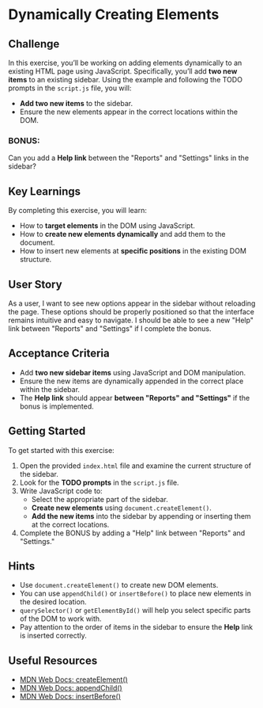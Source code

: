 # Dynamically Creating Elements

## Challenge

In this exercise, you’ll be working on adding elements dynamically to an existing HTML page using JavaScript. Specifically, you’ll add **two new items** to an existing sidebar. Using the example and following the TODO prompts in the `script.js` file, you will:

- **Add two new items** to the sidebar.
- Ensure the new elements appear in the correct locations within the DOM.

### BONUS:

Can you add a **Help link** between the "Reports" and "Settings" links in the sidebar?

## Key Learnings

By completing this exercise, you will learn:

- How to **target elements** in the DOM using JavaScript.
- How to **create new elements dynamically** and add them to the document.
- How to insert new elements at **specific positions** in the existing DOM structure.

## User Story

As a user, I want to see new options appear in the sidebar without reloading the page. These options should be properly positioned so that the interface remains intuitive and easy to navigate. I should be able to see a new "Help" link between "Reports" and "Settings" if I complete the bonus.

## Acceptance Criteria

- Add **two new sidebar items** using JavaScript and DOM manipulation.
- Ensure the new items are dynamically appended in the correct place within the sidebar.
- The **Help link** should appear **between "Reports" and "Settings"** if the bonus is implemented.

## Getting Started

To get started with this exercise:

1. Open the provided `index.html` file and examine the current structure of the sidebar.
2. Look for the **TODO prompts** in the `script.js` file.
3. Write JavaScript code to:
   - Select the appropriate part of the sidebar.
   - **Create new elements** using `document.createElement()`.
   - **Add the new items** into the sidebar by appending or inserting them at the correct locations.
4. Complete the BONUS by adding a "Help" link between "Reports" and "Settings."

## Hints

- Use `document.createElement()` to create new DOM elements.
- You can use `appendChild()` or `insertBefore()` to place new elements in the desired location.
- `querySelector()` or `getElementById()` will help you select specific parts of the DOM to work with.
- Pay attention to the order of items in the sidebar to ensure the **Help** link is inserted correctly.

## Useful Resources

- [MDN Web Docs: createElement()](https://developer.mozilla.org/en-US/docs/Web/API/Document/createElement)
- [MDN Web Docs: appendChild()](https://developer.mozilla.org/en-US/docs/Web/API/Node/appendChild)
- [MDN Web Docs: insertBefore()](https://developer.mozilla.org/en-US/docs/Web/API/Node/insertBefore)
